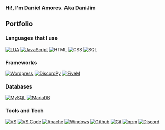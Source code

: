### Hi!, I'm Daniel Amores. Aka DaniJim


## Portfolio

### Languages that I use
[![LUA](https://img.shields.io/badge/-LUA-141414?style=flat&logo=lua)](https://www.lua.org/)
[![JavaScript](https://img.shields.io/badge/-JavaScript-141414?style=flat&logo=javascript)](https://www.javascript.com/)
![HTML](https://img.shields.io/badge/-HTML-141414?style=flat&logo=html5)
![CSS](https://img.shields.io/badge/-CSS-141414?style=flat&logo=css3)
![SQL](https://img.shields.io/badge/-SQL-141414?style=flat&logo=mysql&logoColor=FFFFFF)


### Frameworks
[![Wordpress](https://img.shields.io/badge/-Wordpress-141414?style=flat&logo=wordpress)](https://wordpress.com)
[![DiscordPy](https://img.shields.io/badge/-DiscordPY-141414?style=flat&logo=Python)](https://discord.com)
[![FiveM](https://img.shields.io/badge/-FiveM-141414?style=flat&logo=FiveM)](https://github.com/citizenfx/fivem)


### Databases
[![MySQL](https://img.shields.io/badge/-MySQL-141414?style=flat&logo=mysql&logoColor=FFFFFF)](https://www.mysql.com/)
[![MariaDB](https://img.shields.io/badge/-MariaDB-141414?style=flat&logo=mariadb&logoColor=FFFFFF)](https://mariadb.org/)


### Tools and Tech
[![VS](https://img.shields.io/badge/-Visual%20Studio-141414?style=flat&logo=visual-studio-code&logoColor=7303fc)](https://visualstudio.microsoft.com/es/)
[![VS Code](https://img.shields.io/badge/-Visual%20Studio%20Code-141414?style=flat&logo=visual-studio-code&logoColor=007ACC)](https://code.visualstudio.com/)
[![Apache](https://img.shields.io/badge/-Apache-141414?style=flat&logo=apache)](https://apache.org/)
[![Windows](https://img.shields.io/badge/-Windows-141414?style=flat&logo=windows)](https://www.microsoft.com/en-us/windows/)
[![Github](https://img.shields.io/badge/-Github-141414?style=flat&logo=github)](https://github.com)
[![Git](https://img.shields.io/badge/-Git-141414?style=flat&logo=git)](https://git-scm.com/)
[![npm](https://img.shields.io/badge/-npm-141414?style=flat&logo=npm)](https://www.npmjs.com/)
[![Discord](https://img.shields.io/badge/-Discord-141414?style=flat&logo=discord&logoColor=white)](https://discord.com)
